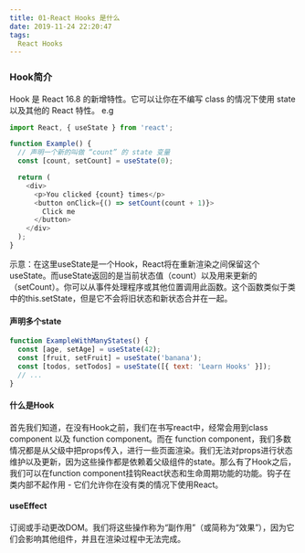 ```yaml
---
title: 01-React Hooks 是什么
date: 2019-11-24 22:20:47
tags:
  React Hooks
---
```


### Hook简介
Hook 是 React 16.8 的新增特性。它可以让你在不编写 class 的情况下使用 state 以及其他的 React 特性。 e.g

``` js
import React, { useState } from 'react';

function Example() {
  // 声明一个新的叫做 “count” 的 state 变量
  const [count, setCount] = useState(0);

  return (
    <div>
      <p>You clicked {count} times</p>
      <button onClick={() => setCount(count + 1)}>
        Click me
      </button>
    </div>
  );
}
```
示意：在这里useState是一个Hook，React将在重新渲染之间保留这个useState。而useState返回的是当前状态值（count）以及用来更新的（setCount）。你可以从事件处理程序或其他位置调用此函数。这个函数类似于类中的this.setState，但是它不会将旧状态和新状态合并在一起。

#### 声明多个state
``` js
function ExampleWithManyStates() {
  const [age, setAge] = useState(42);
  const [fruit, setFruit] = useState('banana');
  const [todos, setTodos] = useState([{ text: 'Learn Hooks' }]);
  // ...
}
```

#### 什么是Hook
首先我们知道，在没有Hook之前，我们在书写react中，经常会用到class component 以及 function component。而在
function component，我们多数情况都是从父级中把props传入，进行一些页面渲染。我们无法对props进行状态维护以及更新，因为这些操作都是依赖着父级组件的state。那么有了Hook之后，我们可以在function component挂钩React状态和生命周期功能的功能。钩子在类内部不起作用 - 它们允许你在没有类的情况下使用React。

#### useEffect
订阅或手动更改DOM。我们将这些操作称为“副作用”（或简称为“效果”），因为它们会影响其他组件，并且在渲染过程中无法完成。
